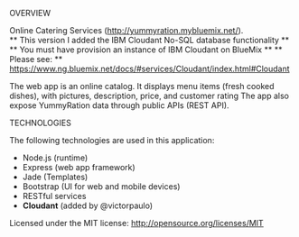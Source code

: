 
OVERVIEW

Online Catering Services (http://yummyration.mybluemix.net/).  
** This version I added the IBM Cloudant No-SQL database functionality **
** You must have provision an instance of IBM Cloudant on BlueMix **
** Please see: ** https://www.ng.bluemix.net/docs/#services/Cloudant/index.html#Cloudant
 
The web app is an online catalog. It displays menu items (fresh cooked dishes), with pictures, description, price, and customer rating
The app also expose YummyRation data through public APIs (REST API).


TECHNOLOGIES

The following technologies are used in this application:
- Node.js (runtime)
- Express (web app framework)
- Jade (Templates)
- Bootstrap (UI for web and mobile devices)
- RESTful services 
- **Cloudant** (added by @victorpaulo)

Licensed under the MIT license: http://opensource.org/licenses/MIT
